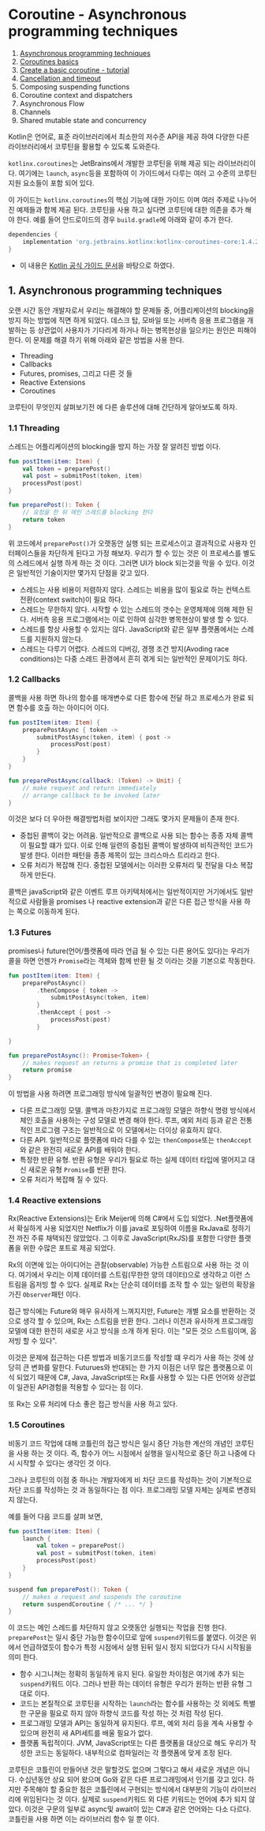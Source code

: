 # Coroutine - Asynchronous programming techniques

1. [Asynchronous programming techniques](https://github.com/ksu3101/TIL/blob/master/kotlin/210217_coroutine_1.md)
2. [Coroutines basics](https://github.com/ksu3101/TIL/blob/master/kotlin/210218_coroutine_2.md)
3. [Create a basic coroutine - tutorial](https://github.com/ksu3101/TIL/blob/master/kotlin/210219_coroutine_3.md)
4. [Cancellation and timeout](https://github.com/ksu3101/TIL/blob/master/kotlin/210310_coroutine_4.md)
5. Composing suspending functions
6. Coroutine context and dispatchers
7. Asynchronous Flow
8. Channels
9. Shared mutable state and concurrency

Kotlin은 언어로, 표준 라이브러리에서 최소한의 저수준 API을 제공 하여 다양한 다른 라이브러리에서 코루틴을 활용할 수 있도록 도와준다. 

`kotlinx.coroutines`는 JetBrains에서 개발한 코루틴을 위해 제공 되는 라이브러리이다. 여기에는 `launch`, `async`등을 포함하여 이 가이드에서 다루는 여러 고 수준의 코루틴 지원 요소들이 포함 되어 있다. 

이 가이드는 `kotlinx.coroutines`의 핵심 기능에 대한 가이드 이며 여러 주제로 나누어진 예제들과 함께 제공 된다. 코루틴을 사용 하고 싶다면 코루틴에 대한 의존을 추가 해야 한다. 예를 들어 안드로이드의 경우 `build.gradle`에 아래와 같이 추가 한다. 

```gradle
dependencies {
    implementation 'org.jetbrains.kotlinx:kotlinx-coroutines-core:1.4.2'
}
```

- 이 내용은 [Kotlin 공식 가이드 문서](https://kotlinlang.org/docs/home.html)을 바탕으로 하였다. 

## 1. Asynchronous programming techniques

오랜 시간 동안 개발자로서 우리는 해결해야 할 문제들 중, 어플리케이션의 blocking을 방지 하는 방법에 직면 하게 되었다. 데스크 탑, 모바일 또는 서버측 응용 프로그램을 개발하는 등 상관없이 사용자가 기다리게 하거나 하는 병목현상을 일으키는 원인은 피해야 한다. 이 문제를 해결 하기 위해 아래와 같은 방법을 사용 한다. 

- Threading
- Callbacks
- Futures, promises, 그리고 다른 것 들
- Reactive Extensions
- Coroutines 

코루틴이 무엇인지 살펴보기전 에 다른 솔루션에 대해 간단하게 알아보도록 하자. 

### 1.1 Threading

스레드는 어플리케이션의 blocking을 방지 하는 가장 잘 알려진 방법 이다. 

```kotlin
fun postItem(item: Item) {
    val token = preparePost()
    val post = submitPost(token, item)
    processPost(post)
}

fun preparePost(): Token {
    // 요청을 한 뒤 메인 스레드를 blocking 한다 
    return token
}
```

위 코드에서 `preparePost()`가 오랫동안 실행 되는 프로세스이고 결과적으로 사용자 인터페이스들을 차단하게 된다고 가정 해보자. 우리가 할 수 있는 것은 이 프로세스를 별도의 스레드에서 실행 하게 하는 것 이다. 그러면 UI가 block 되는것을 막을 수 있다. 이것은 일반적인 기술이지만 몇가지 단점을 갖고 있다. 

- 스레드는 사용 비용이 저렴하지 않다. 스레드는 비용을 많이 필요로 하는 컨텍스트 전환(context switch)이 필요 하다.
- 스레드는 무한하지 않다. 시작할 수 있는 스레드의 갯수는 운영체제에 의해 제한 된다. 서버측 응용 프로그램에서는 이로 인하여 심각한 병목현상이 발생 할 수 있다. 
- 스레드를 항상 사용할 수 있지는 않다. JavaScript와 같은 일부 플랫폼에서는 스레드를 지원하지 않는다. 
- 스레드는 다루기 어렵다. 스레드의 디버깅, 경쟁 조건 방지(Avoding race conditions)는 다중 스레드 환경에서 흔히 겪게 되는 일반적인 문제이기도 하다. 

### 1.2 Callbacks

콜백을 사용 하면 하나의 함수를 매개변수로 다른 함수에 전달 하고 프로세스가 완료 되면 함수를 호출 하는 아이디어 이다. 

```kotlin
fun postItem(item: Item) {
    preparePostAsync { token ->
        submitPostAsync(token, item) { post ->
            processPost(post)
        }
    }
}

fun preparePostAsync(callback: (Token) -> Unit) {
    // make request and return immediately
    // arrange callback to be invoked later
}
```

이것은 보다 더 우아한 해결방법처럼 보이지만 그래도 몇가지 문제들이 존재 한다. 

- 중첩된 콜백이 갖는 어려움. 일반적으로 콜백으로 사용 되는 함수는 종종 자체 콜백이 필요할 떄가 있다. 이로 인해 일련의 중첩된 콜백이 발생하여 비직관적인 코드가 발생 한다. 이러한 패턴을 종종 제목이 있는 크리스마스 트리라고 한다. 
- 오류 처리가 복잡해 진다. 중첩된 모델에서는 이러한 오류처리 및 전달을 다소 복잡하게 만든다. 

콜백은 javaScript와 같은 이벤트 루프 아키텍처에서는 일반적이지만 거기에서도 일반적으로 사람들을 promises 나 reactive extension과 같은 다른 접근 방식을 사용 하는 쪽으로 이동하게 된다. 

### 1.3 Futures

promises나 future(언어/플랫폼에 따라 언급 될 수 있는 다른 용어도 있다)는 우리가 콜을 하면 언젠가 `Promise`라는 객체와 함께 반환 될 것 이라는 것을 기본으로 작동한다. 

```kotlin
fun postItem(item: Item) {
    preparePostAsync()
        .thenCompose { token ->
            submitPostAsync(token, item)
        }
        .thenAccept { post ->
            processPost(post)
        }

}

fun preparePostAsync(): Promise<Token> {
    // makes request an returns a promise that is completed later
    return promise
}
```

이 방법을 사용 하려면 프로그래밍 방식에 일괄적인 변경이 필요해 진다. 

- 다른 프로그래밍 모델. 콜백과 마찬가지로 프로그래밍 모델은 하향식 명령 방식에서 체인 호출을 사용하는 구성 모델로 변경 해야 한다. 루프, 예외 처리 등과 같은 전통적인 프로그램 구조는 일반적으로 이 모델에서는 더이상 유효하지 않다. 
- 다른 API. 일반적으로 플랫폼에 따라 다를 수 있는 `thenCompose`또는 `thenAccept`와 같은 완전히 새로운 API를 배워야 한다. 
- 특정한 반환 유형. 반환 유형은 우리가 필요로 하는 실제 데이터 타입에 멀어지고 대신 새로운 유형 `Promise`를 반환 한다. 
- 오류 처리가 복잡해 질 수 있다. 

### 1.4 Reactive extensions 

Rx(Reactive Extensions)는 Erik Meijer에 의해 C#에서 도입 되었다. .Net플랫폼에서 확실하게 사용 되었지만 Netflix가 이를 java로 포팅하여 이름을 RxJava로 정하기 전 까진 주류 채택되진 않았었다. 그 이후로 JavaScript(RxJS)를 포함한 다양한 플랫폼을 위한 수많은 포트로 제공 되었다. 

Rx의 이면에 있는 아이디어는 관찰(observable) 가능한 스트림으로 사용 하는 것 이다. 여기에서 우리는 이제 데이터를 스트림(무한한 양의 데이터)으로 생각하고 이런 스트림을 옵저빙 할 수 있다. 실제로 Rx는 단순히 데이터를 조작 할 수 있는 일련의 확장을 가진 `Observer`패턴 이다. 

접근 방식에는 Future와 매우 유사하게 느껴지지만, Future는 개별 요소를 반환하는 것 으로 생각 할 수 있으며, Rx는 스트림을 반환 한다. 그러나 이전과 유사하게 프로그래밍 모델에 대한 완전히 새로운 사고 방식을 소개 하게 된다. 이는 "모든 것으 스트림이며, 옵저빙 할 수 있다". 

이것은 문제에 접근하는 다른 방법과 비동기코드를 작성할 떄 우리가 사용 하는 것에 상당히 큰 변화를 말한다. Futurues와 반대되는 한 가지 이점은 너무 많은 플랫폼으로 이식 되었기 때문에 C#, Java, JavaScript또는 Rx를 사용할 수 있는 다른 언어와 상관없이 일관된 API경험을 적용할 수 있다는 점 이다. 

또 Rx는 오류 처리에 다소 좋은 접근 방식을 사용 하고 있다. 

### 1.5 Coroutines 

비동기 코드 작업에 대해 코틀린의 접근 방식은 일시 중단 가능한 계산의 개념인 코루틴을 사용 하는 것 이다. 즉, 함수가 어느 시점에서 실행을 일시적으로 중단 하고 나중에 다시 시작할 수 있다는 생각인 것 이다. 

그러나 코루틴의 이점 중 하나는 개발자에게 비 차단 코드를 작성하는 것이 기본적으로 차단 코드를 작성하는 것 과 동일하다는 점 이다. 프로그래밍 모델 자체는 실제로 변경되지 않는다. 

예를 들어 다음 코드를 살펴 보면,

```kotlin
fun postItem(item: Item) {
    launch {
        val token = preparePost()
        val post = submitPost(token, item)
        processPost(post)
    }
}

suspend fun preparePost(): Token {
    // makes a request and suspends the coroutine
    return suspendCoroutine { /* ... */ }
}
```

이 코드는 메인 스레드를 차단하지 않고 오랫동안 실행되는 작업을 진행 한다. `preparePost`는 일시 중단 가능한 함수이므로 앞에 `suspend`키워드를 붙였다. 이것은 위에서 언급하였듯이 함수가 특정 시점에서 실행 된뒤 일시 정지 되었다가 다시 시작됨을 의미 한다. 

- 함수 시그니쳐는 정확히 동일하게 유지 된다. 유일한 차이점은 여기에 추가 되는 `suspend`키워드 이다. 그러나 반환 하는 데이터 유형은 우리가 원하는 반환 유형 그대로 이다. 
- 코드는 본질적으로 코루틴을 시작하는 `launch`라는 함수를 사용하는 것 외에도 특별한 구문을 필요로 하지 않아 하향식 코드를 작성 하는 것 처럼 작성 된다. 
- 프로그래밍 모델과 API는 동일하게 유지된다. 루프, 예외 처리 등을 계속 사용할 수 있으며 완전히 새 API세트를 배울 필요가 없다. 
- 플랫폼 독립적이다. JVM, JavaScript또는 다른 플랫폼을 대상으로 해도 우리가 작성한 코드는 동일하다. 내부적으로 컴파일러는 각 플랫폼에 맞게 조정 된다. 

코루틴은 코틀린이 만들어낸 것은 말할것도 없으며 그렇다고 해서 새로운 개념은 아니다. 수십년동안 상요 되어 왔으며 Go와 같은 다른 프로그래밍에서 인기를 갖고 있다. 하지만 주목해야 할 중요한 점은 코틀린에서 구현되는 방식에서 대부분의 기능이 라이브러리에 위임된다는 것 이다. 실제로 `suspend`키워드 외 다른 키워드는 언어에 추가 되지 않았다. 이것은 구문의 일부로 async및 await이 있는 C#과 같은 언어와는 다소 다르다. 코틀린을 사용 하면 이는 라이브러리 함수 일 뿐 이다. 